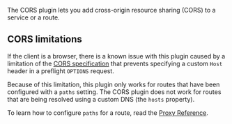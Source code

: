 The CORS plugin lets you add cross-origin resource sharing (CORS) to a service or a route.

## CORS limitations

If the client is a browser, there is a known issue with this plugin caused by a
limitation of the [CORS specification](https://developer.mozilla.org/en-US/docs/Web/HTTP/CORS) that prevents specifying a custom
`Host` header in a preflight `OPTIONS` request.

Because of this limitation, this plugin only works for routes that have been
configured with a `paths` setting. The CORS plugin does not work for routes that
are being resolved using a custom DNS (the `hosts` property).

To learn how to configure `paths` for a route, read the [Proxy Reference](/gateway/latest/reference/proxy).
